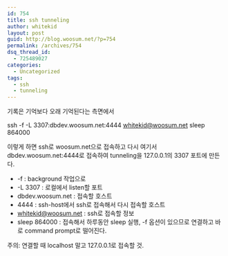 ```yaml
---
id: 754
title: ssh tunneling
author: whitekid
layout: post
guid: http://blog.woosum.net/?p=754
permalink: /archives/754
dsq_thread_id:
  - 725489027
categories:
  - Uncategorized
tags:
  - ssh
  - tunneling
---
```

기록은 기억보다 오래 기억된다는 측면에서

ssh -f -L 3307:dbdev.woosum.net:4444 <whitekid@woosum.net> sleep 864000

이렇게 하면 ssh로 woosum.net으로 접속하고 다시 여기서 dbdev.woosum.net:4444로 접속하여 tunneling을 127.0.0.1의 3307 포트에 만든다.

  * -f : background 작업으로
  * -L 3307 : 로컬에서 listen할 포트
  * dbdev.woosum.net : 접속할 호스트
  * 4444 : ssh-host에서 ssh로 접속해서 다시 접속할 호스트
  * <whitekid@woosum.net> : ssh로 접속할 정보
  * sleep 864000 : 접속해서 하루동안 sleep 실행, -f 옵션이 있으므로 연결하고 바로 command prompt로 떨어진다.

주의: 연결할 때 localhost 말고 127.0.0.1로 접속할 것.